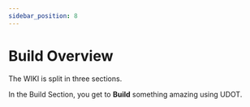 ```yaml
---
sidebar_position: 8
---
```


# Build Overview

The WIKI is split in three sections. 

In the Build Section, you get to **Build** something amazing using UDOT.
